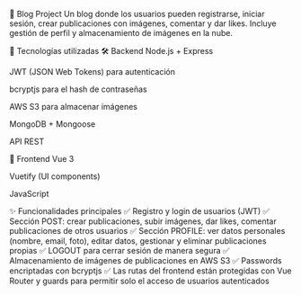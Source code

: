 📝 Blog Project
Un blog donde los usuarios pueden registrarse, iniciar sesión, crear publicaciones con imágenes, comentar y dar likes.
Incluye gestión de perfil y almacenamiento de imágenes en la nube.

🚀 Tecnologías utilizadas
🛠️ Backend
Node.js + Express

JWT (JSON Web Tokens) para autenticación

bcryptjs para el hash de contraseñas

AWS S3 para almacenar imágenes

MongoDB + Mongoose

API REST

🎨 Frontend
Vue 3

Vuetify (UI components)

JavaScript

✨ Funcionalidades principales
✅ Registro y login de usuarios (JWT)
✅ Sección POST: crear publicaciones, subir imágenes, dar likes, comentar publicaciones de otros usuarios
✅ Sección PROFILE: ver datos personales (nombre, email, foto), editar datos, gestionar y eliminar publicaciones propias
✅ LOGOUT para cerrar sesión de manera segura
✅ Almacenamiento de imágenes de publicaciones en AWS S3
✅ Passwords encriptadas con bcryptjs
✅ Las rutas del frontend están protegidas con Vue Router y guards para permitir solo el acceso de usuarios autenticados
